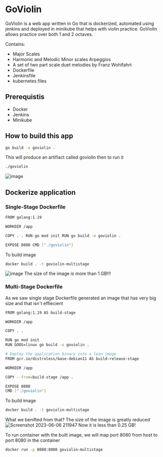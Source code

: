 # GoViolin

GoViolin is a web app written in Go that is dockerized, automated using jenkins and deployed in minikube that helps with violin practice.
GoViolin allows practice over both 1 and 2 octaves.

Contains:

- Major Scales
- Harmonic and Melodic Minor scales
Arpeggios
- A set of two part scale duet melodies by Franz Wohlfahrt
- Dockerfile
- Jenkinsfile
- kubernetes files

## Prerequistis

- Docker
- Jenkins
- Minikube

## How to build this app

```bash
go build -o goviolin .
```
This will produce an artifiact called goviolin then to run it
```bash
./goviolin
```
![image](https://github.com/ahmedelmelegy/GoViolin/assets/62904201/70624f26-1127-4e42-bc61-9b9772c226c2)
## Dockerize application
### Single-Stage Dockerfile

```bash
FROM golang:1.19

WORKDIR /app

COPY . . RUN go mod init RUN go build -o goviolin .

EXPOSE 8080 CMD ["./goviolin"]
```
To build image
```bash
docker build . -t goviolin-multistage
```
![image](https://github.com/ahmedelmelegy/GoViolin/assets/62904201/e70dbe74-c844-4490-987d-0f5d43591adf)
The size of the image is more than 1 GB!!!
### Multi-Stage Dockerfile
As we saw single stage Dockerfile generated an image that has very big size and that isn`t effiecient
```bash
FROM golang:1.19 AS build-stage

WORKDIR /app

COPY . .

RUN go mod init
RUN GOOS=linux go build -o goviolin .

# Deploy the application binary into a lean image
FROM gcr.io/distroless/base-debian11 AS build-release-stage

WORKDIR /app

COPY --from=build-stage /app .

EXPOSE 8080 
CMD ["./goviolin"]
```
To build image
```bash
docker build . -t goviolin-multistage
```
What we benifted from that?
The size of the image is greatly reduced
![Screenshot 2023-06-06 211947](https://github.com/ahmedelmelegy/GoViolin/assets/62904201/9e73942e-2e5c-4b76-8b07-056c893d9bb6)
Now it is less than 0.25 GB!

To run container with the built image, we will map port 8080 from host to port 8080 in the container
```bash
docker run -p 8080:8080 goviolin-multistage
```
